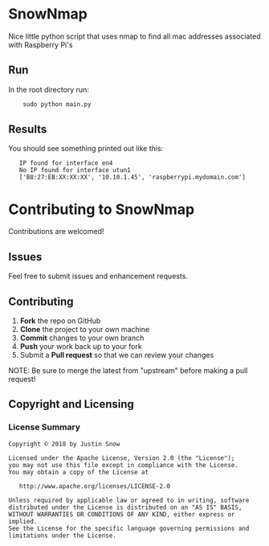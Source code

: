 # SnowNmap
Nice little python script that uses nmap to find all mac addresses associated with Raspberry Pi's 


## Run 
  In the root directory run:
  ```python 
      sudo python main.py
  ```

## Results 
  You should see something printed out like this:
  ```
     IP found for interface en4
     No IP found for interface utun1
     ['B8:27:EB:XX:XX:XX', '10.10.1.45', 'raspberrypi.mydomain.com']
  ```

Contributing to SnowNmap
=========================================

Contributions are welcomed!

Issues
------

Feel free to submit issues and enhancement requests.

Contributing
------------

 1. **Fork** the repo on GitHub
 2. **Clone** the project to your own machine
 3. **Commit** changes to your own branch
 4. **Push** your work back up to your fork
 5. Submit a **Pull request** so that we can review your changes

NOTE: Be sure to merge the latest from "upstream" before making a pull request!

Copyright and Licensing
-----------------------

### License Summary

```
Copyright © 2018 by Justin Snow

Licensed under the Apache License, Version 2.0 (the "License");
you may not use this file except in compliance with the License.
You may obtain a copy of the License at

   http://www.apache.org/licenses/LICENSE-2.0

Unless required by applicable law or agreed to in writing, software
distributed under the License is distributed on an "AS IS" BASIS,
WITHOUT WARRANTIES OR CONDITIONS OF ANY KIND, either express or implied.
See the License for the specific language governing permissions and
limitations under the License.
```
